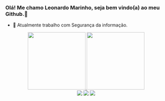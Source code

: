 ### Olá! Me chamo Leonardo Marinho, seja bem vindo(a) ao meu Github.👋

- 🔭 Atualmente trabalho com Segurança da informação.
  
<div align="center">
  <a href="https://github.com/leozaomarinho">
  <img height="180em" src="https://github-readme-stats.vercel.app/api?username=leozaomarinho&show_icons=true&theme=dark&include_all_commits=true&count_private=true"/>
    
  <img height="180em" src="https://github-readme-stats.vercel.app/api/top-langs/?username=leozaomarinho&layout=compact&langs_count=7&theme=dark"/>
</div>

  <div align="center">
   <a href="https://instagram.com/leozao.marinho" target="_blank"><img src="https://img.shields.io/badge/-Instagram-%23E4405F?style=for-the-badge&logo=instagram&logoColor=white" target="_blank"></a>
<a href = "mailto:leowalkg6@gmail.com"><img src="https://img.shields.io/badge/-Gmail-%23333?style=for-the-badge&logo=gmail&logoColor=white" target="_blank"></a>
  <a href="https://www.linkedin.com/in/leonardo-marinho-5271461a5/" target="_blank"><img src="https://img.shields.io/badge/-LinkedIn-%230077B5?style=for-the-badge&logo=linkedin&logoColor=white" target="_blank"></a> 

</div>

